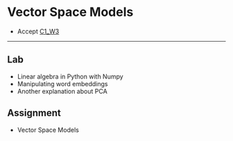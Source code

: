 # Vector Space Models

- Accept [C1_W3](https://classroom.github.com/a/YmRT0jae)

---

## Lab

- Linear algebra in Python with Numpy
- Manipulating word embeddings
- Another explanation about PCA

## Assignment

- Vector Space Models
